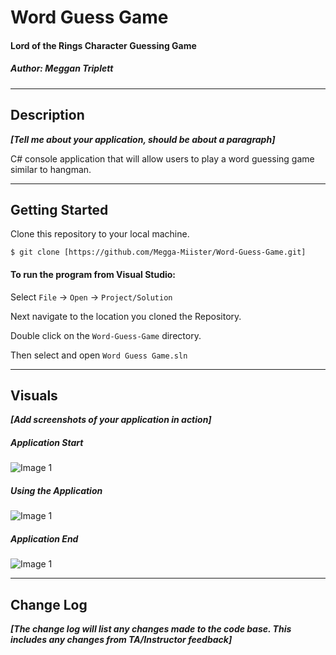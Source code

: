 # Word Guess Game
#### Lord of the Rings Character Guessing Game
##### *Author: Meggan Triplett*

------------------------------

## Description
***[Tell me about your application, should be about a paragraph]***

C# console application that will allow users to play a word guessing game similar to hangman.

------------------------------

## Getting Started
Clone this repository to your local machine.
```
$ git clone [https://github.com/Megga-Miister/Word-Guess-Game.git]
```
#### To run the program from Visual Studio:
Select ```File``` -> ```Open``` -> ```Project/Solution```

Next navigate to the location you cloned the Repository.

Double click on the ```Word-Guess-Game``` directory.

Then select and open ```Word Guess Game.sln```

------------------------------

## Visuals
***[Add screenshots of your application in action]***

##### Application Start
![Image 1](https://via.placeholder.com/750x500)
##### Using the Application
![Image 1](https://via.placeholder.com/750x500)
##### Application End
![Image 1](https://via.placeholder.com/750x500)

------------------------------

## Change Log
***[The change log will list any changes made to the code base. This includes any changes from TA/Instructor feedback]***
